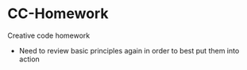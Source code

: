# CC-Homework
Creative code homework
- Need to review basic principles again in order to best put them into action
